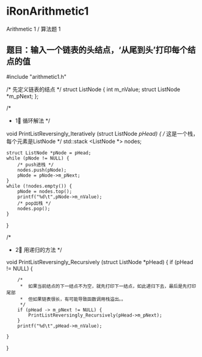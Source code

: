 # iRonArithmetic1
Arithmetic 1 / 算法题 1

## 题目：输入一个链表的头结点，‘从尾到头’打印每个结点的值 

#include "arithmetic1.h"

/* 先定义链表的结点 */
struct ListNode {
    int m_nValue;
    struct ListNode *m_pNext;
};


/*
 *  1⃣️ 循环解法
 */

void PrintListReversingly_Iteratively (struct ListNode *pHead)
{
    /* 这是一个栈，每个元素是ListNode */
    std::stack <ListNode *>  nodes;
    
    struct ListNode *pNode = pHead;
    while (pNode != NULL) {
        /* push进栈 */
        nodes.push(pNode);
        pNode = pNode->m_pNext;
    }
    while (!nodes.empty()) {
        pNode = nodes.top();
        printf("%d\t",pNode->m_nValue);
        /* pop出栈 */
        nodes.pop();
    }
    
    
}


/*
 *  2⃣️ 用递归的方法
 */

void PrintListReversingly_Recursively (struct ListNode *pHead)
{
    if (pHead != NULL) {
        
        /*
         *  如果当前结点的下一结点不为空，就先打印下一结点，如此递归下去，最后是先打印尾部
         *  但如果链表很长，有可能导致函数调用栈溢出。。
         */
        if (pHead -> m_pNext != NULL) {
            PrintListReversingly_Recursively(pHead->m_pNext);
        }
        printf("%d\t",pHead->m_nValue);
        
    }
    
}
